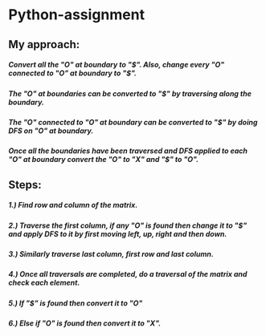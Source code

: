 # Python-assignment

## My approach:
##### Convert all the "O" at boundary to "$". Also, change every "O" connected to "O" at boundary to "$".
##### The "O" at boundaries can be converted to "$" by traversing along the boundary.
##### The "O" connected to "O" at boundary can be converted to "$" by doing DFS on "O" at boundary.
##### Once all the boundaries have been traversed and DFS applied to each "O" at boundary convert the "O" to "X" and "$" to "O".

## Steps:
##### 1.) Find row and column of the matrix.
##### 2.) Traverse the first column, if any "O" is found then change it to "$" and apply DFS to it by first moving left, up, right and then down.
##### 3.) Similarly traverse last column, first row and last column.
##### 4.) Once all traversals are completed, do a traversal of the matrix and check each element.
##### 5.) If "$" is found then convert it to "O"
##### 6.) Else if "O" is found then convert it to "X".

